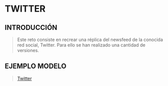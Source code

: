 # TWITTER
## INTRODUCCIÓN
>Este reto consiste en recrear una réplica del newsfeed de la conocida red social, Twitter.
Para ello se han realizado una cantidad de versiones.

## EJEMPLO MODELO
> [Twitter](https://media.giphy.com/media/3ov9jP4RIGQCUQOScg/giphy.gif)
